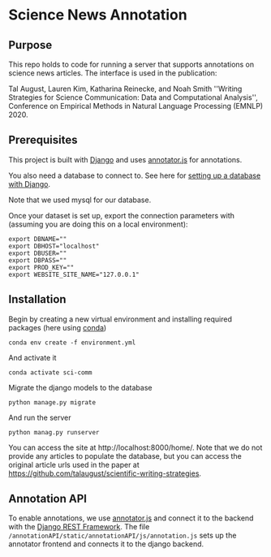 # Science News Annotation

## Purpose
This repo holds to code for running a server that supports annotations on science news articles. The interface is used in the publication:

  Tal August, Lauren Kim, Katharina Reinecke, and Noah Smith ''Writing Strategies for Science Communication: Data and Computational Analysis'', Conference on Empirical Methods in Natural Language Processing (EMNLP) 2020.


## Prerequisites 
This project is built with [Django](https://www.djangoproject.com/) and uses [annotator.js](http://annotatorjs.org/) for annotations. 

You also need a database to connect to. See here for [setting up a database with Django](https://docs.djangoproject.com/en/3.1/ref/databases/).

Note that we used mysql for our database.

Once your dataset is set up, export the connection parameters with (assuming you are doing this on a local environment):

```
export DBNAME=""
export DBHOST="localhost" 
export DBUSER=""
export DBPASS=""
export PROD_KEY=""
export WEBSITE_SITE_NAME="127.0.0.1"
```



## Installation
Begin by creating a new virtual environment and installing required packages 
(here using [conda](https://docs.conda.io/projects/conda/en/latest/user-guide/tasks/manage-environments.html))

`conda env create -f environment.yml`

And activate it 

`conda activate sci-comm`


Migrate the django models to the database

`python manage.py migrate`

And run the server

`python manag.py runserver`

You can access the site at http://localhost:8000/home/. Note that we do not provide any articles to populate the database, but you can access the original article urls used in the paper at https://github.com/talaugust/scientific-writing-strategies. 

## Annotation API

To enable annotations, we use [annotator.js](http://annotatorjs.org/) and connect it to the backend with the [Django REST Framework](https://www.django-rest-framework.org/). The file `/annotationAPI/static/annotationAPI/js/annotation.js` sets up the annotator frontend and connects it to the django backend. 

